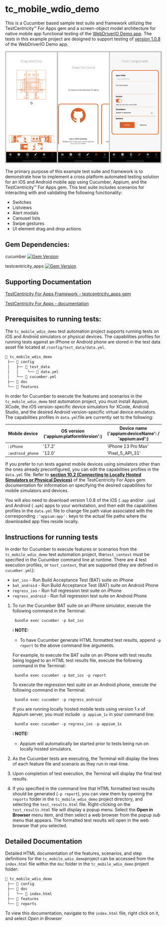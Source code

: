 # tc_mobile_wdio_demo

This is a Cucumber based sample test suite and framework utilizing the TestCentricity™ For Apps gem and a screen-object
model architecture for native mobile app functional testing of the [WebDriverIO Demo app](https://github.com/webdriverio/native-demo-app). The tests in
this example project are designed to support testing of [version 1.0.8](https://github.com/webdriverio/native-demo-app/releases/tag/v1.0.8) of the WebDriverIO Demo app.

![WebDriverIO Demo app](https://raw.githubusercontent.com/TestCentricity/tc_mobile_wdio_demo/main/.github/images/WDIO_Demo_app.png)

The primary purpose of this example test suite and framework is to demonstrate how to implement a cross platform automated
testing solution for an iOS and Android mobile app using Cucumber, Appium, and the TestCentricity™ For Apps gem. This test
suite includes scenarios for interacting with and validating the following functionality:
  * Switches
  * Listviews
  * Alert modals
  * Carousel lists
  * Swipe gestures
  * UI element drag and drop actions


## Gem Dependencies:

cucumber  [![Gem Version](https://badge.fury.io/rb/cucumber.svg)](https://badge.fury.io/rb/cucumber)

testcentricity_apps  [![Gem Version](https://badge.fury.io/rb/testcentricity_apps.svg)](https://badge.fury.io/rb/testcentricity_apps)


## Supporting Documentation

[TestCentricity For Apps Framework - testcentricity_apps gem](https://rubygems.org/gems/testcentricity_apps)

[TestCentricity For Apps - documentation](http://www.rubydoc.info/gems/testcentricity_apps/)


## Prerequisites to running tests:

The `tc_mobile_wdio_demo` test automation project supports running tests on iOS and Android simulators or physical devices.
The capabilities profiles for running tests against an iPhone or Android phone are stored in the test data asset file located
at `/config/test_data/data.yml`.

    📁 tc_mobile_wdio_demo
     ├── 📁 config
     │   ├── 📁 test_data
     │   │    └── 📄 data.yml
     │   └── 📄 cucumber.yml
     ├── 📁 doc
     └── 📁 features

In order for Cucumber to execute the features and scenarios in the `tc_mobile_wdio_demo` test automation project, you must
install Appium, XCode, the iOS version-specific device simulators for XCode, Android Studio, and the desired Android
version-specific virtual device emulators. The capabilities profiles in `data.yml`file are currently set to the following:

| Mobile device    | OS version ('appium:platformVersion':) | Device name ('appium:deviceName': / 'appium:avd':) |
|------------------|----------------------------------------|----------------------------------------------------|
| `:iPhone`        | '17.2'                                 | 'iPhone 13 Pro Max'                                |
| `:android_phone` | '12.0'                                 | 'Pixel_5_API_31'                                   |

If you prefer to run tests against mobile devices using simulators other than the ones already preconfigured, you can
edit the capabilities profiles in the `data.yml` file. Refer to [**section 10.2 (Connecting to Locally Hosted Simulators or Physical Devices)**](https://www.rubydoc.info/gems/testcentricity_apps#connecting-to-locally-hosted-simulators-or-physical-devices)
of the TestCentricity For Apps gem documentation for information on specifying the desired capabilities for mobile simulators
and devices.

You will also need to download version 1.0.8 of the iOS (`.app` and/or `.ipa`) and Android (`.apk`) apps to your workstation,
and then edit the capabilities profiles in the `data.yml` file to change file path value associated with the corresponding
`:'appium:app':` keys to the actual file paths where the downloaded app files reside locally.


## Instructions for running tests

In order for Cucumber to execute features or scenarios from the `tc_mobile_wdio_demo` test automation project, the`test_context`
must be specified in the Cucumber command line at runtime. There are 4 test execution profiles, or `test_context`, that are
supported (they are defined in `cucumber.yml`):
* `bat_ios`  - Run Build Acceptance Test (BAT) suite on iPhone
* `bat_android`  - Run Build Acceptance Test (BAT) suite on Android Phone
* `regress_ios`  - Run full regression test suite on iPhone
* `regress_android`  - Run full regression test suite on Android Phone

1. To run the Cucumber BAT suite on an iPhone simulator, execute the following command in the Terminal:

        bundle exec cucumber -p bat_ios

   ℹ️ **NOTE:**
    * To have Cucumber generate HTML formatted test results, append `-p report` to the above command line arguments.

   For example, to execute the BAT suite on an iPhone with test results being logged to an HTML test results file, execute
   the following command in the Terminal:

        bundle exec cucumber -p bat_ios -p report

   To execute the regression test suite on an Android phone, execute the following command in the Terminal:

        bundle exec cucumber -p regress_android

   If you are running locally hosted mobile tests using version 1.x of Appium server, you must include `-p appium_1x` in
   your command line:

        bundle exec cucumber -p regress_ios -p appium_1x

   ℹ️ **NOTE:**
    * Appium will automatically be started prior to tests being run on locally hosted simulators.

2. As the Cucumber tests are executing, the Terminal will display the lines of each feature file and scenario as they run
   in real-time.

3. Upon completion of test execution, the Terminal will display the final test results.

4. If you specified in the command line that HTML formatted test results should be generated (`-p report`), you can view
   them by opening the `reports` folder in the `tc_mobile_wdio_demo` project directory, and selecting the `test_results.html`
   file. Right-clicking on the `test_results.html` file will display a popup menu. Select the **Open in Browser** menu
   item, and then select a web browser from the popup sub menu that appears. The formatted test results will open in the
   web browser that you selected.


## Detailed Documentation

Detailed HTML documentation of the features, scenarios, and step definitions for the `tc_mobile_wdio_demo`project
can be accessed from the `index.html` file within the `doc` folder in the `tc_mobile_wdio_demo` project folder:

    📁 tc_mobile_wdio_demo
     ├── 📁 config
     ├── 📁 doc
     │   └── 📄 index.html
     ├── 📁 features
     └── 📁 reports

To view this documentation, navigate to the `index.html` file, right click on it, and select *Open in Browser*
